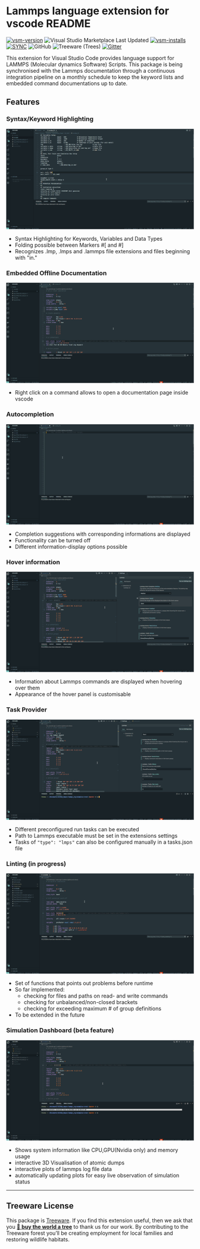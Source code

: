 # Lammps language extension for vscode README


[![vsm-version](https://img.shields.io/visual-studio-marketplace/v/thfriedrich.lammps?style=flat&label=VS%20Marketplace&logo=visual-studio-code)](https://marketplace.visualstudio.com/items?itemName=thfriedrich.lammps)
![Visual Studio Marketplace Last Updated](https://img.shields.io/visual-studio-marketplace/last-updated/thfriedrich.lammps?style=flat&label=Last%20Update&logo=visual-studio-code)
[![vsm-installs](https://img.shields.io/visual-studio-marketplace/i/thfriedrich.lammps?style=flat&label=installs&logo=visual-studio-code&color=brightgreen)](https://marketplace.visualstudio.com/items?itemName=thfriedrich.lammps)
[![SYNC](https://github.com/ThFriedrich/lammps_vscode/actions/workflows/sync.yml/badge.svg)](https://github.com/ThFriedrich/lammps_vscode/actions/workflows/sync.yml)
![GitHub](https://custom-icon-badges.herokuapp.com/github/license/thfriedrich/lammps_vscode?color=brightgreen&logo=repo)
![Treeware (Trees)](https://custom-icon-badges.demolab.com/treeware/trees/thfriedrich/lammps_vscode?color=brightgreen&label=Plant%20Tree&logo=treeware&logoColor=brightgreen)
[![Gitter](https://img.shields.io/gitter/room/thfriedrich/lammps_vscode?logo=gitter)](https://gitter.im/lammps_vscode/community)

This extension for Visual Studio Code provides language support for LAMMPS (Molecular dynamics Software) Scripts.
This package is being synchronised with the Lammps documentation through a continuous integration pipeline on a monthly schedule to keep the keyword lists and embedded command documentations up to date.

## Features

### Syntax/Keyword Highlighting 
![Syntax Highlighting](imgs/lammps-lng-anim.gif)

- Syntax Highlighting for Keywords, Variables and Data Types
- Folding possible between Markers #[ and #]
- Recognizes .lmp, .lmps and .lammps file extensions and files beginning with "in."

### Embedded Offline Documentation 

![Embedded Offline Documentation](imgs/doc_panel.gif)

- Right click on a command allows to open a documentation page inside vscode

### Autocompletion

![Autocompletion](imgs/autocomplete.gif)

- Completion suggestions with corresponding informations are displayed
- Functionality can be turned off
- Different information-display options possible 

### Hover information

![Hover](imgs/hover.gif)

- Information about Lammps commands are displayed when hovering over them
- Appearance of the hover panel is customisable

### Task Provider

![Tasks](imgs/run_task.gif)

- Different preconfigured run tasks can be executed
- Path to Lammps executable must be set in the extensions settings 
- Tasks of `"type": "lmps"` can also be configured manually in a tasks.json file

### Linting (in progress)

![Lint](imgs/lint.gif)

- Set of functions that points out problems before runtime
- So far implemented: 
  - checking for files and paths on read- and write commands
  - checking for unbalanced/non-closed brackets
  - checking for exceeding maximum # of group definitions
- To be extended in the future


### Simulation Dashboard (beta feature)

![Dashboard](imgs/dashboard.gif)

 - Shows system information like CPU,GPU(Nvidia only) and memory usage
 - interactive 3D Visualisation of atomic dumps
 - interactive plots of lammps log file data
 - automatically updating plots for easy live observation of simulation status
--- 


## Treeware License            
This package is [Treeware](https://treeware.earth). If you find this extension useful, then we ask that you [🌱 **buy the world a tree**](https://plant.treeware.earth/thfriedrich/lammps_vscode) to thank us for our work. By contributing to the Treeware forest you’ll be creating employment for local families and restoring wildlife habitats.
